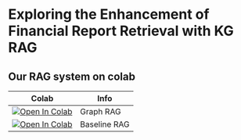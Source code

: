 # Exploring the Enhancement of Financial Report Retrieval with KG RAG

## Our RAG system on colab
| Colab | Info |
| --- | --- |
[![Open In Colab](https://colab.research.google.com/assets/colab-badge.svg)](https://colab.research.google.com/drive/13uLWjE-vBTu1vIX6io0VpWp-G8baGePc#scrollTo=8noiXyjGnfGN) | Graph RAG
[![Open In Colab](https://colab.research.google.com/assets/colab-badge.svg)](https://colab.research.google.com/drive/1uQnR8-m-uNJ0tim6nyjJmTitvYgO5y6v?authuser=0#scrollTo=J03c-aic9Ua9) | Baseline RAG
